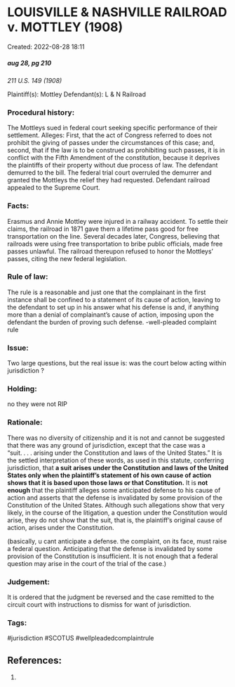 # LOUISVILLE & NASHVILLE RAILROAD v. MOTTLEY (1908)
Created: 2022-08-28 18:11

##### aug 28, pg 210 
*211 U.S. 149 (1908)*

Plaintiff(s): Mottley
Defendant(s): L & N Railroad

### Procedural history:
The Mottleys sued in federal court seeking specific performance of their settlement. Alleges: First, that the act of Congress referred to does not prohibit the giving of passes under the circumstances of this case; and, second, that if the law is to be construed as prohibiting such passes, it is in conflict with the Fifth Amendment of the constitution, because it deprives the plaintiffs of their property without due process of law. The defendant demurred to the bill. The federal trial court overruled the demurrer and granted the Mottleys the relief they had requested. Defendant railroad appealed to the Supreme Court. 

### Facts:

Erasmus and Annie Mottley were injured in a railway accident. To settle their claims, the railroad in 1871 gave them a lifetime pass good for free transportation on the line. Several decades later, Congress, believing that railroads were using free transportation to bribe public officials, made free passes unlawful. The railroad thereupon refused to honor the Mottleys’ passes, citing the new federal legislation. 

### Rule of law:
The rule is a reasonable and just one that the complainant in the first instance shall be confined to a statement of its cause of action, leaving to the defendant to set up in his answer what his defense is and, if anything more than a denial of complainant’s cause of action, imposing upon the defendant the burden of proving such defense.
-well-pleaded complaint rule 

### Issue:
Two large questions, but the real issue is: 
was the court below acting within jurisdiction ? 

### Holding:
no they were not RIP

### Rationale:
There was no diversity of citizenship and it is not and cannot be suggested that there was any ground of jurisdiction, except that the case was a “suit. . . . arising under the Constitution and laws of the United States.”
It is the settled interpretation of these words, as used in this statute, conferring jurisdiction, that **a suit arises under the Constitution and laws of the United States only when the plaintiff’s statement of his own cause of action shows that it is based upon those laws or that Constitution.** It is **not enough** that the plaintiff alleges some anticipated defense to his cause of action and asserts that the defense is invalidated by some provision of the Constitution of the United States. Although such allegations show that very likely, in the course of the litigation, a question under the Constitution would arise, they do not show that the suit, that is, the plaintiff’s original cause of action, arises under the Constitution.

(basically, u cant anticipate a defense. the complaint, on its face, must raise a federal question. Anticipating that the defense is invalidated by some provision of the Constitution is insufficient. It is not enough that a federal question may arise in  the court of the trial of the case.)

### Judgement:
It is ordered that the judgment be reversed and the case remitted to the circuit court with instructions to dismiss for want of jurisdiction.

### Tags:
#jurisdiction #SCOTUS #wellpleadedcomplaintrule 


## References:

1. 